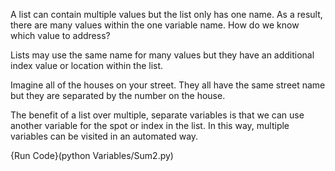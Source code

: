 A list can contain multiple values but the list only has one name.  As a result, there are many values within the one variable name.  How do we know which value to address?

Lists may use the same name for many values but they have an additional index value or location within the list.

Imagine all of the houses on your street.  They all have the same street name but they are separated by the number on the house.

The benefit of a list over multiple, separate variables is that we can use another variable for the spot or index in the list.  In this way, multiple variables can be visited in an automated way.

{Run Code}(python Variables/Sum2.py)